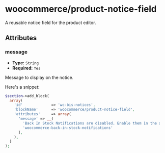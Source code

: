 # woocommerce/product-notice-field

A reusable notice field for the product editor.

## Attributes

### message

-   **Type:** `String`
-   **Required:** `Yes`

Message to display on the notice.

Here's a snippet:

```php
$section->add_block(
  array(
    'id'             => 'wc-bis-notices',
    'blockName'      => 'woocommerce/product-notice-field',
    'attributes'     => array(
      'message' => __(
        'Back In Stock Notifications are disabled. Enable them in the settings.',
        'woocommerce-back-in-stock-notifications'
      ),
    ),
  )
);
```

